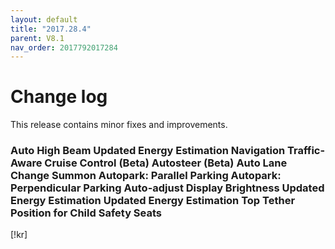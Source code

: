 ```yaml
---
layout: default
title: "2017.28.4"
parent: V8.1
nav_order: 2017792017284
---
```


# Change log

This release contains minor fixes and improvements.


### Auto High Beam Updated Energy Estimation Navigation Traffic-Aware Cruise Control (Beta) Autosteer (Beta) Auto Lane Change Summon Autopark: Parallel Parking Autopark: Perpendicular Parking Auto-adjust Display Brightness Updated Energy Estimation Updated Energy Estimation Top Tether Position for Child Safety Seats 
[!kr]

